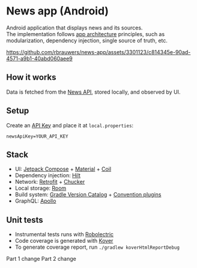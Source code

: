 # News app (Android)

Android application that displays news and its sources.<br>
The implementation follows [app architecture](https://developer.android.com/topic/architecture) principles, such as modularization, dependency injection, single source of truth, etc.<br><be>

https://github.com/rbrauwers/news-app/assets/3301123/c814345e-90ad-4571-a9b1-40abd060aee9

## How it works
Data is fetched from the [News API](https://newsapi.org/), stored locally, and observed by UI.

## Setup
Create an [API Key](https://newsapi.org/account) and place it at `local.properties`:
```
newsApiKey=YOUR_API_KEY
```

## Stack
- UI: [Jetpack Compose](https://developer.android.com/jetpack/compose) + [Material](https://m3.material.io/develop/android/jetpack-compose) + [Coil](https://coil-kt.github.io/coil/)
- Dependency injection: [Hilt](https://dagger.dev/hilt/)
- Network: [Retrofit](https://square.github.io/retrofit/) + [Chucker](https://github.com/ChuckerTeam/chucker)
- Local storage: [Room](https://developer.android.com/training/data-storage/room)
- Build system: [Gradle Version Catalog](https://docs.gradle.org/current/userguide/platforms.html) + [Convention plugins](https://docs.gradle.org/current/userguide/sharing_build_logic_between_subprojects.html)
- GraphQL: [Apollo](https://www.apollographql.com/developers/collection/graphql-for-android)

## Unit tests
- Instrumental tests runs with [Robolectric](https://robolectric.org/)
- Code coverage is generated with [Kover](https://github.com/Kotlin/kotlinx-kover)
- To generate coverage report, run `./gradlew koverHtmlReportDebug`

Part 1 change
Part 2 change